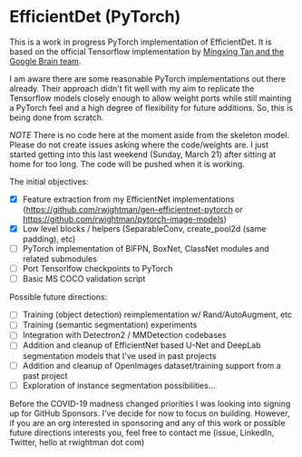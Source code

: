 # EfficientDet (PyTorch)

This is a work in progress PyTorch implementation of EfficientDet. It is based on the official Tensorflow implementation by [Mingxing Tan and the Google Brain team](https://github.com/google/automl).

I am aware there are some reasonable PyTorch implementations out there already. Their approach didn't fit well with my aim to replicate the Tensorflow models closely enough to allow weight ports while still mainting a PyTorch feel and a high degree of flexibility for future additions. So, this is being done from scratch.

*NOTE* There is no code here at the moment aside from the skeleton model. Please do not create issues asking where the code/weights are. I just started getting into this last weekend (Sunday, March 21) after sitting at home for too long. The code will be pushed when it is working.

The initial objectives:
- [x] Feature extraction from my EfficientNet implementations (https://github.com/rwightman/gen-efficientnet-pytorch or https://github.com/rwightman/pytorch-image-models)
- [x] Low level blocks / helpers (SeparableConv, create_pool2d (same padding), etc)
- [ ] PyTorch implementation of BiFPN, BoxNet, ClassNet modules and related submodules
- [ ] Port Tensorlfow checkpoints to PyTorch
- [ ] Basic MS COCO validation script

Possible future directions:
- [ ] Training (object detection) reimplementation w/ Rand/AutoAugment, etc
- [ ] Training (semantic segmentation) experiments
- [ ] Integration with Detectron2 / MMDetection codebases
- [ ] Addition and cleanup of EfficientNet based U-Net and DeepLab segmentation models that I've used in past projects
- [ ] Addition and cleanup of OpenImages dataset/training support from a past project
- [ ] Exploration of instance segmentation possibilities...

Before the COVID-19 madness changed priorities I was looking into signing up for GitHub Sponsors. I've decide for now to focus on building. However, if you are an org interested in sponsoring and any of this work or possible future directions interests you, feel free to contact me (issue, LinkedIn, Twitter, hello at rwightman dot com)
